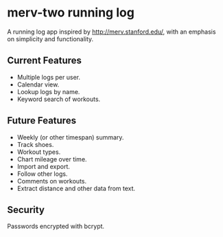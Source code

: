 merv-two running log
====================

A running log app inspired by http://merv.stanford.edu/, with an emphasis on simplicity and functionality.

## Current Features

- Multiple logs per user.
- Calendar view.
- Lookup logs by name.
- Keyword search of workouts.

## Future Features

- Weekly (or other timespan) summary.
- Track shoes.
- Workout types.
- Chart mileage over time.
- Import and export.
- Follow other logs.
- Comments on workouts.
- Extract distance and other data from text.

## Security

Passwords encrypted with bcrypt.
